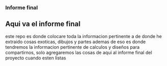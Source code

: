 ### Informe final
## Aqui va el informe final

este repo es donde colocare toda la informacion pertinente a de donde he extraido cosas exoticas, dibujos y partes
ademas de eso es donde tendremos la informacion pertinente de calculos y diseños para compartirnos, solo agregaremos las cosas de aqui al informe final del proyecto cuando esten listas

